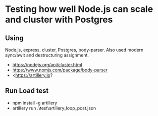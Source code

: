 # Testing how well Node.js can scale and cluster with Postgres

## Using

Node.js, express, cluster, Postgres, body-parser. Also used modern aync/awit and destructuring assignment.

- <https://nodejs.org/api/cluster.html>
- <https://www.npmjs.com/package/body-parser>
- <https://artillery.io?

## Run Load test

- npm install -g artillery
- artillery run .\test\artillery_loop_post.json
